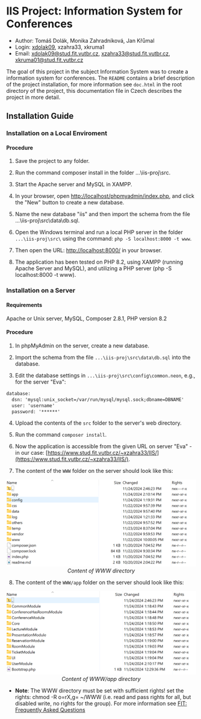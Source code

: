 # IIS Project: Information System for Conferences
- Author: Tomáš Dolák, Monika Zahradníková, Jan Křůmal
- Login: [xdolak09](https://www.vut.cz/lide/tomas-dolak-247220), xzahra33, xkruma1
- Email: <xdolak09@stud.fit.vutbr.cz>, <xzahra33@stud.fit.vutbr.cz>, <xkruma01@stud.fit.vutbr.cz>

The goal of this project in the subject Information System was to create a information system for conferences. The `README` contains a brief description of the project installation, for more information see `doc.html` in the root directory of the project, this documentation file in Czech describes the project in more detail.

## Installation Guide

### Installation on a Local Enviroment

#### Procedure

1. Save the project to any folder.

2. Run the command composer install in the folder ...\iis-proj\src\.

3. Start the Apache server and MySQL in XAMPP.

4. In your browser, open [http://localhost/phpmyadmin/index.php](http://localhost/phpmyadmin/index.php), and click the "New" button to create a new database.

5. Name the new database "iis" and then import the schema from the file ...\iis-proj\src\data\db.sql.

6. Open the Windows terminal and run a local PHP server in the folder `...\iis-proj\src\` using the command: `php -S localhost:8000 -t www`.

7. Then open the URL: [http://localhost:8000/](http://localhost:8000/) in your browser.

8. The application has been tested on PHP 8.2, using XAMPP (running Apache Server and MySQL), and utilizing a PHP server (php -S localhost:8000 -t www).

### Installation on a Server

#### Requirements
Apache or Unix server, MySQL, Composer 2.8.1, PHP version 8.2

#### Procedure
1. In phpMyAdmin on the server, create a new database.

2. Import the schema from the file `...\iis-proj\src\data\db.sql` into the database.

3. Edit the database settings in `...\iis-proj\src\config\common.neon`, e.g., for the server "Eva":

```
database:
  dsn: 'mysql:unix_socket=/var/run/mysql/mysql.sock;dbname=DBNAME'
  user: 'username'
  password: '******'
```

4. Upload the contents of the `src` folder to the server's web directory.

5. Run the command `composer install`.

6. Now the application is accessible from the given URL on server "Eva" - in our case: [https://www.stud.fit.vutbr.cz/~xzahra33/IIS/](https://www.stud.fit.vutbr.cz/~xzahra33/IIS/).

7. The content of the `WWW` folder on the server should look like this:

<p align="center">
  <img src="doc/obsah-www.png" alt="Content of WWW directory" width="550"/><br>
  <em>Content of WWW directory</em>
</p>


8. The content of the `WWW/app` folder on the server should look like this:

<p align="center">
  <img src="doc/obsah-app.png" alt="Content of WWW directory/app" width="550"/><br>
  <em>Content of WWW/app directory</em>
</p>

- **Note**: The WWW directory must be set with sufficient rights! set the rights: chmod -R o=rX,g= ~/WWW (i.e. read and pass rights for all, but disabled write, no rights for the group). For more information see [FIT: Frequently Asked Questions](https://www.fit.vut.cz/units/cvt/faq/.cs)